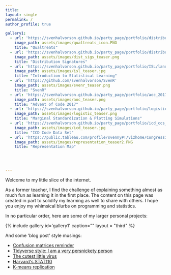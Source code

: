 ```yaml
---
title:
layout: single
permalink: /
author_profile: true

gallery1:
  - url: 'https://svenhalvorson.github.io/party_page/portfolio/distribution_signatures'
    image_path: assets/images/qualtreats_icon.PNG
    title: "Qualtreats"
  - url: 'https://svenhalvorson.github.io/party_page/portfolio/distribution_signatures'
    image_path: assets/images/dist_sigs_teaser.png
    title: "Distribution Signatures"
  - url: 'https://svenhalvorson.github.io/party_page/portfolio/ISL/landing'
    image_path: assets/images/isl_teaser.jpg
    title: "Introduction to Statistical Learning"
  - url: 'https://github.com/svenhalvorson/SvenR'
    image_path: assets/images/svenr_teaser.png
    title: "SvenR"
  - url: 'https://svenhalvorson.github.io/party_page/portfolio/aoc_2017'
    image_path: assets/images/aoc_teaser.png
    title: "Advent of Code 2017"         
  - url: 'https://svenhalvorson.github.io/party_page/portfolio/logistic_landing'
    image_path: assets/images/logistic_teaser.png
    title: "Marginal Standardization & Plotting Simulations"
  - url: 'https://svenhalvorson.github.io/party_page/portfolio/icd_ccs_elix'
    image_path: assets/images/icd_teaser.jpg  
    title: "ICD Code Data Set"
  - url: 'https://public.tableau.com/profile/svenny#!/vizhome/CongressionalPowerMap/CongressionalPowerMap'
    image_path: assets/images/representation_teaser2.PNG
    title: "Representation Map"
  
    

    
---
```


Welcome to my little slice of the internet.

As a former teacher, I find the challenge of explaining something almost as much fun as learning it in the first place. The content on this page was created in part to solidify my learning as well to share with others. I hope you enjoy my whimsical blurbs on programming and statistics.

In no particular order, here are some of my larger personal projects:

{% include gallery id='gallery1' caption="" layout = "third" %}

And some 'blog post' style musings:
* [Confusion matrices reminder](https://svenhalvorson.github.io/party_page/portfolio/confusion_matrix)
* [Tidyverse style: I am a very persnickety person](https://svenhalvorson.github.io/party_page/portfolio/tidyverse_indentation)
* [The cutest little virus](https://svenhalvorson.github.io/party_page/portfolio/cutest_little_virus)
* [Harvard's STAT110](https://svenhalvorson.github.io/party_page/portfolio/stat110)
* [K-means replication](https://svenhalvorson.github.io/party_page/portfolio/k_means)

